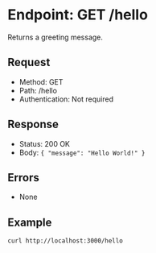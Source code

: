 # Endpoint: GET /hello

Returns a greeting message.

## Request

- Method: GET
- Path: /hello
- Authentication: Not required

## Response

- Status: 200 OK
- Body: `{ "message": "Hello World!" }`

## Errors

- None

## Example

```
curl http://localhost:3000/hello
```
